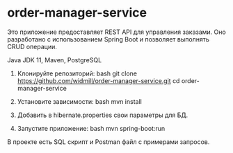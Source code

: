 # order-manager-service

Это приложение предоставляет REST API для управления заказами. Оно разработано с использованием Spring Boot и позволяет выполнять CRUD операции.

Java JDK 11, Maven, PostgreSQL

1. Клонируйте репозиторий:
bash
   git clone https://github.com/widmill/order-manager-service.git
   cd order-manager-service
2. Установите зависимости:
bash
   mvn install
3. Добавить в hibernate.properties свои параметры для БД.
  
4. Запустите приложение:
bash
  mvn spring-boot:run

В проекте есть SQL скрипт и Postman файл с примерами запросов.
